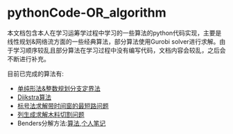 # pythonCode-OR_algorithm
本文档包含本人在学习运筹学过程中学习的一些算法的python代码实现，主要是线性规划&amp;网络流方面的一些经典算法，部分算法使用Gurobi solver进行求解。由于学习顺序较乱且部分算法在学习过程中没有编写代码，文档内容会较乱，之后会不断进行补充。

目前已完成的算法有:
- [单纯形法&整数规划分支定界法](simplex_method/linear_programming.py)
- [Dijkstra算法](Shortest_Path/classic_Dijkstra.py)
- [标号法求解带时间窗的最短路问题](Shortest_Path/shortestPath_labeling_TW.py)
- [列生成求解木料切割问题](Column_Generation/column_generation.py)
- Benders分解方法:[算法](Benders_Decomposition/benders.py),[个人笔记](Benders_Decomposition/Benders_Decomposition.md)
